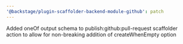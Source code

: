 ```yaml
---
'@backstage/plugin-scaffolder-backend-module-github': patch
---
```


Added oneOf output schema to publish:github:pull-request scaffolder action to allow for non-breaking addition of createWhenEmpty option
